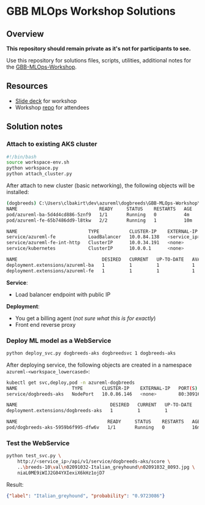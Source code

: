 # GBB MLOps Workshop Solutions

## Overview

**This repository should remain private as it's not for participants to see.**

Use this repository for solutions files, scripts, utilities, additional notes for the [GBB-MLOps-Workshop](https://github.com/clarenceb/GBB-MLOps-Workshop).

## Resources

* [Slide deck](https://microsoft-my.sharepoint.com/:p:/p/clbakirt/ESuhM9B18wxOuVya5Pkbxy4B0CPy1_FvmIsRAyYF8lgFgw?e=inh7Os) for workshop
* Workshop [repo](https://github.com/clarenceb/GBB-MLOps-Workshop) for attendees

## Solution notes

### Attach to existing AKS cluster

```sh
#!/bin/bash
source workspace-env.sh
python workspace.py
python attach_cluster.py
```

After attach to new cluster (basic networking), the following objects will be installed:

```sh
(dogbreeds) C:\Users\clbakirt\dev\azureml\dogbreeds\GBB-MLOps-Workshop\solution>kubectl get pod,svc,deploy
NAME                              READY     STATUS    RESTARTS   AGE
pod/azureml-ba-5d4d4cd886-5znf9   1/1       Running   0          4m
pod/azureml-fe-65b7486dd9-l8tkw   2/2       Running   1          10m

NAME                          TYPE           CLUSTER-IP    EXTERNAL-IP     PORT(S)                      AGE
service/azureml-fe            LoadBalancer   10.0.84.138   <service_ip>   80:32103/TCP,443:31716/TCP    10m
service/azureml-fe-int-http   ClusterIP      10.0.34.191   <none>          9001/TCP                     10m
service/kubernetes            ClusterIP      10.0.0.1      <none>          443/TCP                      2h

NAME                               DESIRED   CURRENT   UP-TO-DATE   AVAILABLE   AGE
deployment.extensions/azureml-ba   1         1         1            1           4m
deployment.extensions/azureml-fe   1         1         1            1           10m
```

**Service**:
- Load balancer endpoint with public IP

**Deployment**:
- You get a billing agent (*not sure what this is for exactly*)
- Front end reverse proxy

### Deploy ML model as a WebService

```sh
python deploy_svc.py dogbreeds-aks dogbreedsvc 1 dogbreeds-aks
```

After deploying service, the following objects are created in a namespace `azureml-<workspace_lowercased>`:

```sh
kubectl get svc,deploy,pod -n azureml-dogbreeds
NAME                    TYPE       CLUSTER-IP    EXTERNAL-IP   PORT(S)        AGE
service/dogbreeds-aks   NodePort   10.0.86.146   <none>        80:30916/TCP   16m

NAME                                  DESIRED   CURRENT   UP-TO-DATE   AVAILABLE   AGE
deployment.extensions/dogbreeds-aks   1         1         1            1           16m

NAME                                 READY     STATUS    RESTARTS   AGE
pod/dogbreeds-aks-5959b6f995-dfw6v   1/1       Running   0          16m
```

### Test the WebService

```sh
python test_svc.py \
    http://<service_ip>/api/v1/service/dogbreeds-aks/score \
    ..\breeds-10\val\n02091032-Italian_greyhound\n02091032_8093.jpg \
    niaL0ME9iWIJ2G04YXIexiX6kHz1ojD7
```

Result:

```json
{"label": "Italian_greyhound", "probability": "0.9723086"}
```
